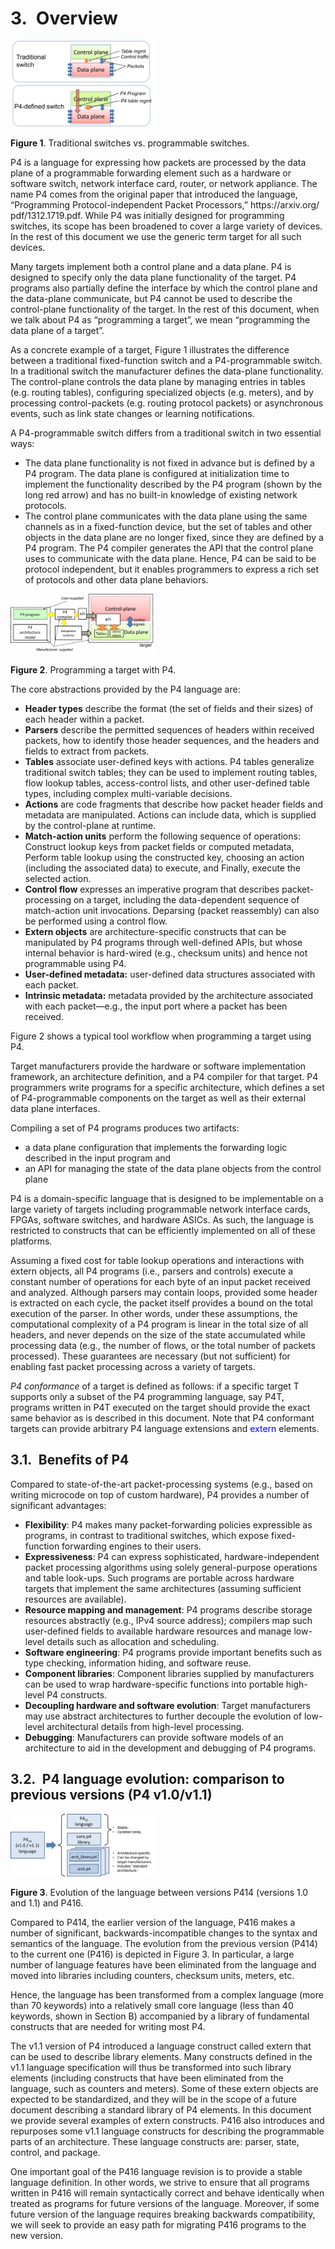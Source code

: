# 3. Overview

<div style="inline">
  <img src="./docs/figs/prgswitch.png" width="230px" height="138px" />
</div>

**Figure 1**. Traditional switches vs. programmable switches.

P4 is a language for expressing how packets are processed by the data plane of a programmable forwarding element such as a hardware or software switch, network interface card, router, or network appliance. The name P4 comes from the original paper that introduced the language, “Programming Protocol-independent Packet Processors,” https://​arxiv.​org/​pdf/​1312.​1719.​pdf. While P4 was initially designed for programming switches, its scope has been broadened to cover a large variety of devices. In the rest of this document we use the generic term target for all such devices.

Many targets implement both a control plane and a data plane. P4 is designed to specify only the data plane functionality of the target. P4 programs also partially define the interface by which the control plane and the data-plane communicate, but P4 cannot be used to describe the control-plane functionality of the target. In the rest of this document, when we talk about P4 as “programming a target”, we mean “programming the data plane of a target”.

As a concrete example of a target, Figure 1 illustrates the difference between a traditional fixed-function switch and a P4-programmable switch. In a traditional switch the manufacturer defines the data-plane functionality. The control-plane controls the data plane by managing entries in tables (e.g. routing tables), configuring specialized objects (e.g. meters), and by processing control-packets (e.g. routing protocol packets) or asynchronous events, such as link state changes or learning notifications.

A P4-programmable switch differs from a traditional switch in two essential ways:

- The data plane functionality is not fixed in advance but is defined by a P4 program. The data plane is configured at initialization time to implement the functionality described by the P4 program (shown by the long red arrow) and has no built-in knowledge of existing network protocols.
- The control plane communicates with the data plane using the same channels as in a fixed-function device, but the set of tables and other objects in the data plane are no longer fixed, since they are defined by a P4 program. The P4 compiler generates the API that the control plane uses to communicate with the data plane.
Hence, P4 can be said to be protocol independent, but it enables programmers to express a rich set of protocols and other data plane behaviors.

<div style="inline">
  <img src="../figs/p4prg.png" width="230px" height="96px" />
</div>

**Figure 2**. Programming a target with P4.

The core abstractions provided by the P4 language are:

- **Header types** describe the format (the set of fields and their sizes) of each header within a packet.
- **Parsers** describe the permitted sequences of headers within received packets, how to identify those header sequences, and the headers and fields to extract from packets.
- **Tables** associate user-defined keys with actions. P4 tables generalize traditional switch tables; they can be used to implement routing tables, flow lookup tables, access-control lists, and other user-defined table types, including complex multi-variable decisions.
- **Actions** are code fragments that describe how packet header fields and metadata are manipulated. Actions can include data, which is supplied by the control-plane at runtime.
- **Match-action units** perform the following sequence of operations:
   Construct lookup keys from packet fields or computed metadata,
   Perform table lookup using the constructed key, choosing an action (including the associated data) to execute, and
   Finally, execute the selected action.
- **Control flow** expresses an imperative program that describes packet-processing on a target, including the data-dependent sequence of match-action unit invocations. Deparsing (packet reassembly) can also be performed using a control flow.
- **Extern objects** are architecture-specific constructs that can be manipulated by P4 programs through well-defined APIs, but whose internal behavior is hard-wired (e.g., checksum units) and hence not programmable using P4.
- **User-defined metadata:** user-defined data structures associated with each packet.
- **Intrinsic metadata:** metadata provided by the architecture associated with each packet—e.g., the input port where a packet has been received.

Figure 2 shows a typical tool workflow when programming a target using P4.

Target manufacturers provide the hardware or software implementation framework, an architecture definition, and a P4 compiler for that target. P4 programmers write programs for a specific architecture, which defines a set of P4-programmable components on the target as well as their external data plane interfaces.

Compiling a set of P4 programs produces two artifacts:

- a data plane configuration that implements the forwarding logic described in the input program and
- an API for managing the state of the data plane objects from the control plane

P4 is a domain-specific language that is designed to be implementable on a large variety of targets including programmable network interface cards, FPGAs, software switches, and hardware ASICs. As such, the language is restricted to constructs that can be efficiently implemented on all of these platforms.

Assuming a fixed cost for table lookup operations and interactions with extern objects, all P4 programs (i.e., parsers and controls) execute a constant number of operations for each byte of an input packet received and analyzed. Although parsers may contain loops, provided some header is extracted on each cycle, the packet itself provides a bound on the total execution of the parser. In other words, under these assumptions, the computational complexity of a P4 program is linear in the total size of all headers, and never depends on the size of the state accumulated while processing data (e.g., the number of flows, or the total number of packets processed). These guarantees are necessary (but not sufficient) for enabling fast packet processing across a variety of targets.

*P4 conformance* of a target is defined as follows: if a specific target T supports only a subset of the P4 programming language, say P4T, programs written in P4T executed on the target should provide the exact same behavior as is described in this document. Note that P4 conformant targets can provide arbitrary P4 language extensions and <font color=Blue>extern</font> elements.

## 3.1. Benefits of P4

Compared to state-of-the-art packet-processing systems (e.g., based on writing microcode on top of custom hardware), P4 provides a number of significant advantages:

- **Flexibility**: P4 makes many packet-forwarding policies expressible as programs, in contrast to traditional switches, which expose fixed-function forwarding engines to their users.
- **Expressiveness**: P4 can express sophisticated, hardware-independent packet processing algorithms using solely general-purpose operations and table look-ups. Such programs are portable across hardware targets that implement the same architectures (assuming sufficient resources are available).
- **Resource mapping and management**: P4 programs describe storage resources abstractly (e.g., IPv4 source address); compilers map such user-defined fields to available hardware resources and manage low-level details such as allocation and scheduling.
- **Software engineering**: P4 programs provide important benefits such as type checking, information hiding, and software reuse.
- **Component libraries**: Component libraries supplied by manufacturers can be used to wrap hardware-specific functions into portable high-level P4 constructs.
- **Decoupling hardware and software evolution**: Target manufacturers may use abstract architectures to further decouple the evolution of low-level architectural details from high-level processing.
- **Debugging**: Manufacturers can provide software models of an architecture to aid in the development and debugging of P4 programs.

## 3.2. P4 language evolution: comparison to previous versions (P4 v1.0/v1.1)

<div style="inline">
  <img src="./docs/figs/p4transition.png" width="230px" height="100px" />
</div>

**Figure 3**. Evolution of the language between versions P414 (versions 1.0 and 1.1) and P416.

Compared to P414, the earlier version of the language, P416 makes a number of significant, backwards-incompatible changes to the syntax and semantics of the language. The evolution from the previous version (P414) to the current one (P416) is depicted in Figure 3. In particular, a large number of language features have been eliminated from the language and moved into libraries including counters, checksum units, meters, etc.

Hence, the language has been transformed from a complex language (more than 70 keywords) into a relatively small core language (less than 40 keywords, shown in Section B) accompanied by a library of fundamental constructs that are needed for writing most P4.

The v1.1 version of P4 introduced a language construct called extern that can be used to describe library elements. Many constructs defined in the v1.1 language specification will thus be transformed into such library elements (including constructs that have been eliminated from the language, such as counters and meters). Some of these extern objects are expected to be standardized, and they will be in the scope of a future document describing a standard library of P4 elements. In this document we provide several examples of extern constructs. P416 also introduces and repurposes some v1.1 language constructs for describing the programmable parts of an architecture. These language constructs are: parser, state, control, and package.

One important goal of the P416 language revision is to provide a stable language definition. In other words, we strive to ensure that all programs written in P416 will remain syntactically correct and behave identically when treated as programs for future versions of the language. Moreover, if some future version of the language requires breaking backwards compatibility, we will seek to provide an easy path for migrating P416 programs to the new version.

